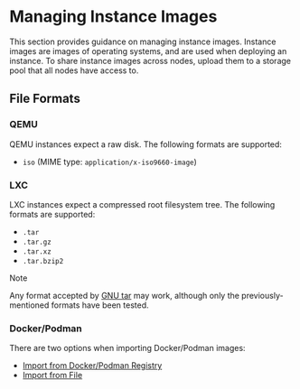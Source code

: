 # Managing Instance Images
This section provides guidance on managing instance images. Instance images are images of operating systems, and are used when deploying an instance. To share instance images across nodes, upload them to a storage pool that all nodes have access to.

## File Formats
### QEMU
QEMU instances expect a raw disk. The following formats are supported:
- `iso` (MIME type: `application/x-iso9660-image`)

### LXC
LXC instances expect a compressed root filesystem tree. The following formats are supported:
- `.tar`
- `.tar.gz`
- `.tar.xz`
- `.tar.bzip2`

> [!NOTE]
> Any format accepted by [GNU tar](https://www.gnu.org/software/tar/) may work, although only the previously-mentioned formats have been tested.

### Docker/Podman
There are two options when importing Docker/Podman images:
- [Import from Docker/Podman Registry](./docker-registry.md)
- [Import from File](./file.md)

